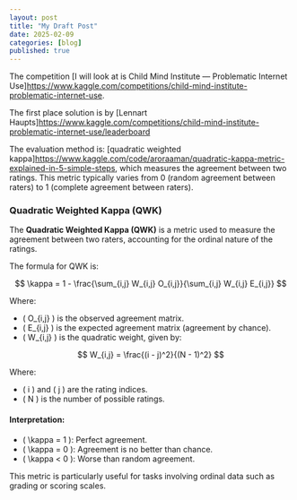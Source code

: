 ```yaml
---
layout: post
title: "My Draft Post"
date: 2025-02-09
categories: [blog]
published: true
---
```


The competition [I will look at is Child Mind Institute — Problematic Internet Use]https://www.kaggle.com/competitions/child-mind-institute-problematic-internet-use.

The first place solution is by [Lennart Haupts]https://www.kaggle.com/competitions/child-mind-institute-problematic-internet-use/leaderboard

The evaluation method is: [quadratic weighted kappa]https://www.kaggle.com/code/aroraaman/quadratic-kappa-metric-explained-in-5-simple-steps, which measures the agreement between two ratings. This metric typically varies from 0 (random agreement between raters) to 1 (complete agreement between raters).

### Quadratic Weighted Kappa (QWK)

The **Quadratic Weighted Kappa (QWK)** is a metric used to measure the agreement between two raters, accounting for the ordinal nature of the ratings.

The formula for QWK is:

$$
\kappa = 1 - \frac{\sum_{i,j} W_{i,j} O_{i,j}}{\sum_{i,j} W_{i,j} E_{i,j}}
$$

Where:

- \( O_{i,j} \) is the observed agreement matrix.
- \( E_{i,j} \) is the expected agreement matrix (agreement by chance).
- \( W_{i,j} \) is the quadratic weight, given by:

$$
W_{i,j} = \frac{(i - j)^2}{(N - 1)^2}
$$

Where:
- \( i \) and \( j \) are the rating indices.
- \( N \) is the number of possible ratings.

#### Interpretation:

- \( \kappa = 1 \): Perfect agreement.
- \( \kappa = 0 \): Agreement is no better than chance.
- \( \kappa < 0 \): Worse than random agreement.

This metric is particularly useful for tasks involving ordinal data such as grading or scoring scales.

